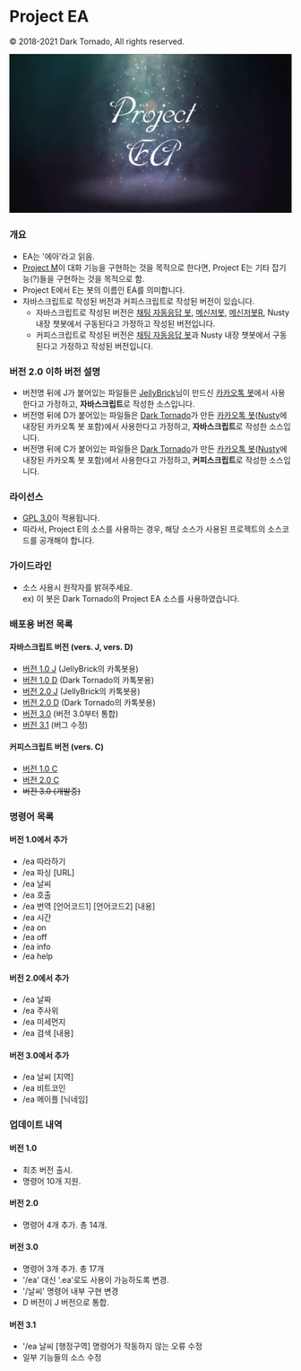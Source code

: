# Project EA

© 2018-2021 Dark Tornado, All rights reserved.

<img src="https://raw.githubusercontent.com/DarkTornado/ProjectE/master/PojectEA.png"><br>

### 개요
 - EA는 '에아'라고 읽음.
 - [Project M](https://github.com/DarkTornado/ProjectM)이 대화 기능을 구현하는 것을 목적으로 한다면, Project E는 기타 잡기능(?)들을 구현하는 것을 목적으로 함.
 - Project E에서 E는 봇의 이름인 EA를 의미합니다.
 - 자바스크립트로 작성된 버전과 커피스크립트로 작성된 버전이 있습니다.
   - 자바스크립트로 작성된 버전은 [채팅 자동응답 봇](https://play.google.com/store/apps/details?id=com.darktornado.chatbot), [메신저봇](https://play.google.com/store/apps/details?id=com.xfl.kakaotalkbot), [메신저봇R](https://play.google.com/store/apps/details?id=com.xfl.msgbot), Nusty 내장 챗봇에서 구동된다고 가정하고 작성된 버전입니다.
   - 커피스크립트로 작성된 버전은 [채팅 자동응답 봇](https://play.google.com/store/apps/details?id=com.darktornado.chatbot)과 Nusty 내장 챗봇에서 구동된다고 가정하고 작성된 버전입니다.
 
 ### 버전 2.0 이하 버전 설명
 - 버전명 뒤에 J가 붙어있는 파일들은 [JellyBrick](https://github.com/JellyBrick)님이 만드신 [카카오톡 봇](https://play.google.com/store/apps/details?id=be.zvz.newskbot)에서 사용한다고 가정하고, <b>자바스크립트</b>로 작성한 소스입니다.
 - 버전명 뒤에 D가 붙어있는 파일들은 [Dark Tornado](https://github.com/DarkTornado)가 만든 [카카오톡 봇](https://play.google.com/store/apps/details?id=com.darktornado.kakaobot)([Nusty](https://play.google.com/store/apps/details?id=com.darktornado.nusty)에 내장된 카카오톡 봇 포함)에서 사용한다고 가정하고, <b>자바스크립트</b>로 작성한 소스입니다.
 - 버전명 뒤에 C가 붙어있는 파일들은 [Dark Tornado](https://github.com/DarkTornado)가 만든 [카카오톡 봇](https://play.google.com/store/apps/details?id=com.darktornado.kakaobot)([Nusty](https://play.google.com/store/apps/details?id=com.darktornado.nusty)에 내장된 카카오톡 봇 포함)에서 사용한다고 가정하고, <b>커피스크립트</b>로 작성한 소스입니다.

### 라이선스
 - [GPL 3.0](http://www.gnu.org/licenses/gpl-3.0.html)이 적용됩니다.
 - 따라서, Project E의 소스를 사용하는 경우, 해당 소스가 사용된 프로젝트의 소스코드를 공개해야 합니다.

### 가이드라인
* 소스 사용시 원작자를 밝혀주세요.<br>
 ex) 이 봇은 Dark Tornado의 Project EA 소스를 사용하였습니다.

### 배포용 버전 목록

#### 자바스크립트 버전 (vers. J, vers. D)
- [버전 1.0 J](https://github.com/DarkTornado/ProjectE/blob/master/Project%20EA%201.0%20J.js) (JellyBrick의 카톡봇용)
- [버전 1.0 D](https://github.com/DarkTornado/ProjectE/blob/master/Project%20EA%201.0%20D.js) (Dark Tornado의 카톡봇용)
- [버전 2.0 J](https://github.com/DarkTornado/ProjectE/blob/master/Project%20EA%202.0%20J.js) (JellyBrick의 카톡봇용)
- [버전 2.0 D](https://github.com/DarkTornado/ProjectE/blob/master/Project%20EA%202.0%20D.js) (Dark Tornado의 카톡봇용)
- [버전 3.0](https://github.com/DarkTornado/ProjectE/blob/master/Project%20EA%203.0.js) (버전 3.0부터 통합)
- [버전 3.1](https://github.com/DarkTornado/ProjectE/blob/master/Project%20EA%203.1.js) (버그 수정)

#### 커피스크립트 버전 (vers. C)
- [버전 1.0 C](https://github.com/DarkTornado/ProjectE/blob/master/Project%20EA%201.0%20C.coffee)
- [버전 2.0 C](https://github.com/DarkTornado/ProjectE/blob/master/Project%20EA%202.0%20C.coffee)
- ~~버전 3.0 (개발중)~~

### 명령어 목록
#### 버전 1.0에서 추가
 - /ea 따라하기
 - /ea 파싱 \[URL\]
 - /ea 날씨
 - /ea 호출
 - /ea 번역 \[언어코드1\] \[언어코드2\] \[내용\]
 - /ea 시간
 - /ea on
 - /ea off
 - /ea info
 - /ea help
 
#### 버전 2.0에서 추가
 - /ea 날짜
 - /ea 주사위
 - /ea 미세먼지
 - /ea 검색 \[내용\]

#### 버전 3.0에서 추가
 - /ea 날씨 \[지역\]
 - /ea 비트코인
 - /ea 메이플 \[닉네임\]
 
### 업데이트 내역
#### 버전 1.0
 - 최초 버전 출시.
 - 명령어 10개 지원.
 
#### 버전 2.0
 - 명령어 4개 추가. 총 14개.

#### 버전 3.0
 - 명령어 3개 추가. 총 17개
 - '/ea' 대신 '.ea'로도 사용이 가능하도록 변경.
 - '/날씨' 명령어 내부 구현 변경
 - D 버전이 J 버전으로 통합.

#### 버전 3.1
 - '/ea 날씨 \[행정구역\] 명령어가 작동하지 않는 오류 수정
 - 일부 기능들의 소스 수정
